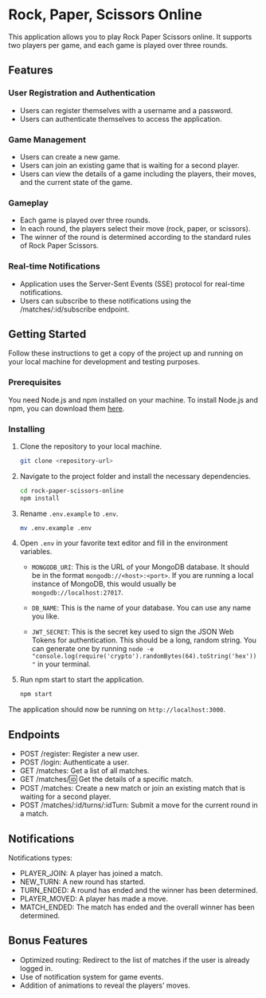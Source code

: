 # Rock, Paper, Scissors Online

This application allows you to play Rock Paper Scissors online. It supports two players per game, and each game is played over three rounds.

## Features

### User Registration and Authentication
- Users can register themselves with a username and a password.
- Users can authenticate themselves to access the application.

### Game Management
- Users can create a new game.
- Users can join an existing game that is waiting for a second player.
- Users can view the details of a game including the players, their moves, and the current state of the game.

### Gameplay
- Each game is played over three rounds.
- In each round, the players select their move (rock, paper, or scissors).
- The winner of the round is determined according to the standard rules of Rock Paper Scissors.

### Real-time Notifications
- Application uses the Server-Sent Events (SSE) protocol for real-time notifications.
- Users can subscribe to these notifications using the /matches/:id/subscribe endpoint.

## Getting Started

Follow these instructions to get a copy of the project up and running on your local machine for development and testing purposes.

### Prerequisites

You need Node.js and npm installed on your machine. To install Node.js and npm, you can download them [here](https://nodejs.org/en/download/).

### Installing

1. Clone the repository to your local machine.
    ```bash
    git clone <repository-url>
    ```

2. Navigate to the project folder and install the necessary dependencies.
    ```bash
    cd rock-paper-scissors-online
    npm install
    ```

3. Rename `.env.example` to `.env`.
    ```bash
    mv .env.example .env
    ```

4. Open `.env` in your favorite text editor and fill in the environment variables.

   - `MONGODB_URI`: This is the URL of your MongoDB database. It should be in the format `mongodb://<host>:<port>`. If you are running a local instance of MongoDB, this would usually be `mongodb://localhost:27017`.

   - `DB_NAME`: This is the name of your database. You can use any name you like.

   - `JWT_SECRET`: This is the secret key used to sign the JSON Web Tokens for authentication. This should be a long, random string. You can generate one by running `node -e "console.log(require('crypto').randomBytes(64).toString('hex'))"` in your terminal.

5. Run npm start to start the application.
    ```bash
    npm start
    ```

The application should now be running on `http://localhost:3000`.

## Endpoints

- POST /register: Register a new user.
- POST /login: Authenticate a user.
- GET /matches: Get a list of all matches.
- GET /matches/:id: Get the details of a specific match.
- POST /matches: Create a new match or join an existing match that is waiting for a second player.
- POST /matches/:id/turns/:idTurn: Submit a move for the current round in a match.

## Notifications

Notifications types:

- PLAYER_JOIN: A player has joined a match.
- NEW_TURN: A new round has started.
- TURN_ENDED: A round has ended and the winner has been determined.
- PLAYER_MOVED: A player has made a move.
- MATCH_ENDED: The match has ended and the overall winner has been determined.

## Bonus Features

- Optimized routing: Redirect to the list of matches if the user is already logged in.
- Use of notification system for game events.
- Addition of animations to reveal the players' moves.
